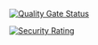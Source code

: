 [![Quality Gate Status](https://sonarcloud.io/api/project_badges/measure?project=rabay_spring-security-example&metric=alert_status)](https://sonarcloud.io/summary/new_code?id=rabay_spring-security-example)

[![Security Rating](https://sonarcloud.io/api/project_badges/measure?project=rabay_spring-security-example&metric=security_rating)](https://sonarcloud.io/summary/new_code?id=rabay_spring-security-example)